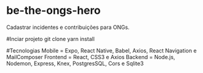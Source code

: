 # be-the-ongs-hero
Cadastrar incidentes e contribuições para ONGs.

#Inciar projeto
git clone 
yarn install

#Tecnologias
Mobile = Expo, React Native, Babel, Axios, React Navigation e MailComposer
Frontend = React, CSS3 e Axios
Backend = Node.js, Nodemon, Express, Knex, PostgresSQL, Cors e Sqlite3  
